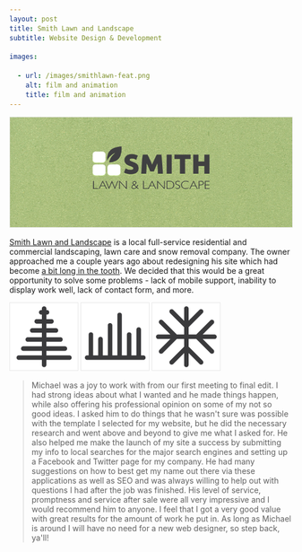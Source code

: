 ```yaml
---
layout: post
title: Smith Lawn and Landscape
subtitle: Website Design & Development

images:

  - url: /images/smithlawn-feat.png
    alt: film and animation
    title: film and animation
---
```


<img class="aligncenter" style="border:1px solid #e8e8e8" src="/images/smithlawn.png" alt="smith lawn" />

[Smith Lawn and Landscape](http://smithlawn.net/) is a local full-service residential and commercial landscaping, lawn care and snow removal company. The owner approached me a couple years ago about redesigning his site which had become [a bit long in the tooth](/images/smithlawn-old.png). We decided that this would be a great opportunity to solve some problems - lack of mobile support, inability to display work well, lack of contact form, and more.

<img class="aligncenter" style="border:1px solid #e8e8e8" src="/images/smithlawn-landscape.png" alt="smith lawn" />
<img class="aligncenter" style="border:1px solid #e8e8e8" src="/images/smithlawn-lawn.png" alt="smith lawn" />
<img class="aligncenter" style="border:1px solid #e8e8e8" src="/images/smithlawn-snow.png" alt="smith lawn" />

> Michael was a joy to work with from our first meeting to final edit. I had strong ideas about what I wanted and he made things happen, while also offering his professional opinion on some of my not so good ideas. I asked him to do things that he wasn't sure was possible with the template I selected for my website, but he did the necessary research and went above and beyond to give me what I asked for. He also helped me make the launch of my site a success by submitting my info to local searches for the major search engines and setting up a Facebook and Twitter page for my company. He had many suggestions on how to best get my name out there via these applications as well as SEO and was always willing to help out with questions I had after the job was finished. 
> His level of service, promptness and service after sale were all very impressive and I would recommend him to anyone. I feel that I got a very good value with great results for the amount of work he put in. As long as Michael is around I will have no need for a new web designer, so step back, ya'll!